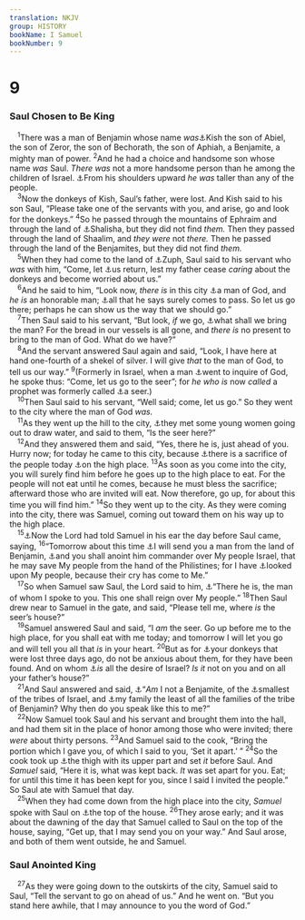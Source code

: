 ```yaml
---
translation: NKJV
group: HISTORY
bookName: I Samuel 
bookNumber: 9
---
```


<div class="title"><h1>9</h1><h3>Saul Chosen to Be King</h3></div>
<span class="verse 1sa_9_1"> <sup>1</sup>There was a man of Benjamin whose name <i>was</i><a data-toggle="tooltip" data-placement="bottom" title="1 Sam. 8:7; Hos. 13:11">⚓</a>Kish the son of Abiel, the son of Zeror, the son of Bechorath, the son of Aphiah, a Benjamite, a mighty man of power. </span>
<span class="verse 1sa_9_2"><sup>2</sup>And he had a choice and handsome son whose name <i>was</i> Saul. <i>There</i> <i>was</i> not a more handsome person than he among the children of Israel. <a data-toggle="tooltip" data-placement="bottom" title="1 Sam. 14:51; 1 Chr. 8:33; 9:36–39">⚓</a>From his shoulders upward <i>he</i> <i>was</i> taller than any of the people.<br/></span>
<span class="verse 1sa_9_3"> <sup>3</sup>Now the donkeys of Kish, Saul’s father, were lost. And Kish said to his son Saul, “Please take one of the servants with you, and arise, go and look for the donkeys.” </span>
<span class="verse 1sa_9_4"><sup>4</sup>So he passed through the mountains of Ephraim and through the land of <a data-toggle="tooltip" data-placement="bottom" title="1 Sam. 10:23">⚓</a>Shalisha, but they did not find <i>them.</i> Then they passed through the land of Shaalim, and <i>they</i> <i>were</i> not <i>there.</i> Then he passed through the land of the Benjamites, but they did not find <i>them.</i><br/></span>
<span class="verse 1sa_9_5"> <sup>5</sup>When they had come to the land of <a data-toggle="tooltip" data-placement="bottom" title="2 Kin. 4:42">⚓</a>Zuph, Saul said to his servant who <i>was</i> with him, “Come, let <a data-toggle="tooltip" data-placement="bottom" title="1 Sam. 1:1">⚓</a>us return, lest my father cease <i>caring</i> about the donkeys and become worried about us.”<br/></span>
<span class="verse 1sa_9_6"> <sup>6</sup>And he said to him, “Look now, <i>there</i> <i>is</i> in this city <a data-toggle="tooltip" data-placement="bottom" title="1 Sam. 10:2">⚓</a>a man of God, and <i>he</i> <i>is</i> an honorable man; <a data-toggle="tooltip" data-placement="bottom" title="Deut. 33:1; 1 Kin. 13:1; 2 Kin. 5:8">⚓</a>all that he says surely comes to pass. So let us go there; perhaps he can show us the way that we should go.”<br/></span>
<span class="verse 1sa_9_7"> <sup>7</sup>Then Saul said to his servant, “But look, <i>if</i> we go, <a data-toggle="tooltip" data-placement="bottom" title="1 Sam. 3:19">⚓</a>what shall we bring the man? For the bread in our vessels is all gone, and <i>there</i> <i>is</i> no present to bring to the man of God. What do we have?”<br/></span>
<span class="verse 1sa_9_8"> <sup>8</sup>And the servant answered Saul again and said, “Look, I have here at hand one-fourth of a shekel of silver. I will give <i>that</i> to the man of God, to tell us our way.” </span>
<span class="verse 1sa_9_9"><sup>9</sup>(Formerly in Israel, when a man <a data-toggle="tooltip" data-placement="bottom" title="Judg. 6:18; 13:17; 1 Kin. 14:3; 2 Kin. 4:42; 8:8">⚓</a>went to inquire of God, he spoke thus: “Come, let us go to the seer”; for <i>he</i> <i>who</i> <i>is</i> now <i>called</i> a prophet was formerly called <a data-toggle="tooltip" data-placement="bottom" title="Gen. 25:22">⚓</a>a seer.)<br/></span>
<span class="verse 1sa_9_10"> <sup>10</sup>Then Saul said to his servant, “Well said; come, let us go.” So they went to the city where the man of God <i>was.</i><br/></span>
<span class="verse 1sa_9_11"> <sup>11</sup>As they went up the hill to the city, <a data-toggle="tooltip" data-placement="bottom" title="2 Sam. 24:11; 2 Kin. 17:13; 1 Chr. 26:28; 29:29; 2 Chr. 16:7, 10; Is. 30:10; Amos 7:12">⚓</a>they met some young women going out to draw water, and said to them, “Is the seer here?”<br/></span>
<span class="verse 1sa_9_12"> <sup>12</sup>And they answered them and said, “Yes, there he is, just ahead of you. Hurry now; for today he came to this city, because <a data-toggle="tooltip" data-placement="bottom" title="Gen. 24:11, 15; 29:8, 9; Ex. 2:16">⚓</a>there is a sacrifice of the people today <a data-toggle="tooltip" data-placement="bottom" title="Gen. 31:54; 1 Sam. 16:2">⚓</a>on the high place. </span>
<span class="verse 1sa_9_13"><sup>13</sup>As soon as you come into the city, you will surely find him before he goes up to the high place to eat. For the people will not eat until he comes, because he must bless the sacrifice; afterward those who are invited will eat. Now therefore, go up, for about this time you will find him.” </span>
<span class="verse 1sa_9_14"><sup>14</sup>So they went up to the city. As they were coming into the city, there was Samuel, coming out toward them on his way up to the high place.<br/></span>
<span class="verse 1sa_9_15"> <sup>15</sup><a data-toggle="tooltip" data-placement="bottom" title="1 Sam. 7:17; 10:5; 1 Kin. 3:2">⚓</a>Now the Lord had told Samuel in his ear the day before Saul came, saying, </span>
<span class="verse 1sa_9_16"><sup>16</sup>“Tomorrow about this time <a data-toggle="tooltip" data-placement="bottom" title="1 Sam. 15:1">⚓</a>I will send you a man from the land of Benjamin, <a data-toggle="tooltip" data-placement="bottom" title="Deut. 17:15">⚓</a>and you shall anoint him commander over My people Israel, that he may save My people from the hand of the Philistines; for I have <a data-toggle="tooltip" data-placement="bottom" title="1 Sam. 10:1">⚓</a>looked upon My people, because their cry has come to Me.”<br/></span>
<span class="verse 1sa_9_17"> <sup>17</sup>So when Samuel saw Saul, the Lord said to him, <a data-toggle="tooltip" data-placement="bottom" title="Ex. 2:23–25; 3:7, 9">⚓</a>“There he is, the man of whom I spoke to you. This one shall reign over My people.” </span>
<span class="verse 1sa_9_18"><sup>18</sup>Then Saul drew near to Samuel in the gate, and said, “Please tell me, where <i>is</i> the seer’s house?”<br/></span>
<span class="verse 1sa_9_19"> <sup>19</sup>Samuel answered Saul and said, “I <i>am</i> the seer. Go up before me to the high place, for you shall eat with me today; and tomorrow I will let you go and will tell you all that <i>is</i> in your heart. </span>
<span class="verse 1sa_9_20"><sup>20</sup>But as for <a data-toggle="tooltip" data-placement="bottom" title="1 Sam. 16:12; Hos. 13:11">⚓</a>your donkeys that were lost three days ago, do not be anxious about them, for they have been found. And on whom <a data-toggle="tooltip" data-placement="bottom" title="1 Sam. 9:3">⚓</a><i>is</i> all the desire of Israel? <i>Is</i> <i>it</i> not on you and on all your father’s house?”<br/></span>
<span class="verse 1sa_9_21"> <sup>21</sup>And Saul answered and said, <a data-toggle="tooltip" data-placement="bottom" title="1 Sam. 8:5, 19; 12:13">⚓</a>“<i>Am</i> I not a Benjamite, of the <a data-toggle="tooltip" data-placement="bottom" title="1 Sam. 15:17">⚓</a>smallest of the tribes of Israel, and <a data-toggle="tooltip" data-placement="bottom" title="Judg. 20:46–48; Ps. 68:27">⚓</a>my family the least of all the families of the tribe of Benjamin? Why then do you speak like this to me?”<br/></span>
<span class="verse 1sa_9_22"> <sup>22</sup>Now Samuel took Saul and his servant and brought them into the hall, and had them sit in the place of honor among those who were invited; there <i>were</i> about thirty persons. </span>
<span class="verse 1sa_9_23"><sup>23</sup>And Samuel said to the cook, “Bring the portion which I gave you, of which I said to you, ‘Set it apart.’ ” </span>
<span class="verse 1sa_9_24"><sup>24</sup>So the cook took up <a data-toggle="tooltip" data-placement="bottom" title="Judg. 6:15">⚓</a>the thigh with its upper part and set <i>it</i> before Saul. And <i>Samuel</i> said, “Here it is, what was kept back. <i>It</i> was set apart for you. Eat; for until this time it has been kept for you, since I said I invited the people.” So Saul ate with Samuel that day.<br/></span>
<span class="verse 1sa_9_25"> <sup>25</sup>When they had come down from the high place into the city, <i>Samuel</i> spoke with Saul on <a data-toggle="tooltip" data-placement="bottom" title="Ex. 29:22, 27; Lev. 7:32, 33; Num. 18:18; Ezek. 24:4">⚓</a>the top of the house. </span>
<span class="verse 1sa_9_26"><sup>26</sup>They arose early; and it was about the dawning of the day that Samuel called to Saul on the top of the house, saying, “Get up, that I may send you on your way.” And Saul arose, and both of them went outside, he and Samuel.<br/></span>
<div class="title"><h3>Saul Anointed King</h3></div>
<span class="verse 1sa_9_27"> <sup>27</sup>As they were going down to the outskirts of the city, Samuel said to Saul, “Tell the servant to go on ahead of us.” And he went on. “But you stand here awhile, that I may announce to you the word of God.”<br/></span>
